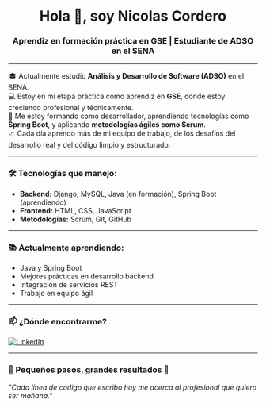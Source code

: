 <h1 align="center">Hola 👋, soy Nicolas Cordero</h1>
<h3 align="center">Aprendiz en formación práctica en GSE | Estudiante de ADSO en el SENA</h3>

---

🎓 Actualmente estudio **Análisis y Desarrollo de Software (ADSO)** en el SENA.  
💻 Estoy en mi etapa práctica como aprendiz en **GSE**, donde estoy creciendo profesional y técnicamente.  
🚀 Me estoy formando como desarrollador, aprendiendo tecnologías como **Spring Boot**, y aplicando **metodologías ágiles como Scrum**.  
📈 Cada día aprendo más de mi equipo de trabajo, de los desafíos del desarrollo real y del código limpio y estructurado.

---

### 🛠 Tecnologías que manejo:
- **Backend:** Django, MySQL, Java (en formación), Spring Boot (aprendiendo)
- **Frontend:** HTML, CSS, JavaScript
- **Metodologías:** Scrum, Git, GitHub

---

### 📚 Actualmente aprendiendo:
- Java y Spring Boot
- Mejores prácticas en desarrollo backend
- Integración de servicios REST
- Trabajo en equipo ágil

---

### 📫 ¿Dónde encontrarme?
[![LinkedIn](https://img.shields.io/badge/LinkedIn-blue?style=for-the-badge&logo=linkedin&logoColor=white)](https://www.linkedin.com/in/nicolascorderodev/)

---

### 📌 Pequeños pasos, grandes resultados 🚀
*"Cada línea de código que escribo hoy me acerca al profesional que quiero ser mañana."*
